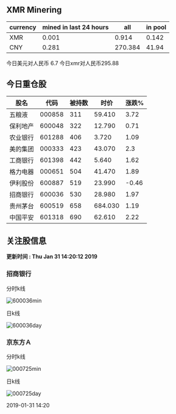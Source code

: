 ## XMR Minering

|currency|mined in last 24 hours|all|in pool|
|---|---|---|---|
|XMR|0.001|0.914|0.142|
|CNY|0.281|270.384|41.94|

今日美元对人民币 6.7	今日xmr对人民币295.88


## 今日重仓股 

|股名|代码|被持数|时价|涨跌%|
|---|---|---|---|---|
|五粮液|000858|311|59.410|3.72|
|保利地产|600048|322|12.790|0.71|
|农业银行|601288|406|3.720|1.09|
|美的集团|000333|423|43.070|2.3|
|工商银行|601398|442|5.640|1.62|
|格力电器|000651|504|41.470|1.89|
|伊利股份|600887|519|23.990|-0.46|
|招商银行|600036|530|28.980|1.97|
|贵州茅台|600519|658|684.030|1.19|
|中国平安|601318|690|62.610|2.22|

## 关注股信息
**更新时间 : Thu Jan 31 14:20:12 2019**
### 招商银行 
分时k线

![600036min](http://image.sinajs.cn/newchart/min/n/sh600036.gif)

日k线

![600036day](http://image.sinajs.cn/newchart/daily/n/sh600036.gif)

### 京东方Ａ 
分时k线

![000725min](http://image.sinajs.cn/newchart/min/n/sz000725.gif)

日k线

![000725day](http://image.sinajs.cn/newchart/daily/n/sz000725.gif)

2019-01-31 14:20